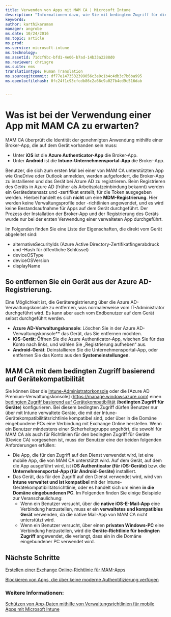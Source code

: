 ```yaml
---
title: Verwenden von Apps mit MAM CA | Microsoft Intune
description: "Informationen dazu, wie Sie mit bedingtem Zugriff für die Verwaltung mobiler Anwendungen bestimmen können, welche Apps auf O365-Dienste zugreifen dürfen."
keywords: 
author: karthikaraman
manager: angrobe
ms.date: 10/24/2016
ms.topic: article
ms.prod: 
ms.service: microsoft-intune
ms.technology: 
ms.assetid: 71dcf9bc-bfd1-4e06-b7ad-14b33a2288d0
ms.reviewer: chrisgre
ms.suite: ems
translationtype: Human Translation
ms.sourcegitcommit: df77e1473532399056c3e0c1b4c4db3c7b6ba995
ms.openlocfilehash: 0fc24f1c93cfcdb86c2a66c9a027b4ed9c516dab


---
```

# <a name="what-to-expect-when-using-an-app-with-mam-ca"></a>Was ist bei der Verwendung einer App mit MAM CA zu erwarten?
MAM CA überprüft die Identität der genehmigten Anwendung mithilfe einer Broker-App, die auf dem Gerät vorhanden sein muss:
*  Unter **iOS** ist die **Azure Authenticator-App** die Broker-App.
* Unter **Android** ist die **Intune-Unternehmensportal-App** die Broker-App. 

Benutzer, die sich zum ersten Mal bei einer von MAM CA unterstützten App wie OneDrive oder Outlook anmelden, werden aufgefordert, die Broker-App zu installieren und das Gerät bei Azure AD zu registrieren. Beim Registrieren des Geräts in Azure AD (früher als Arbeitsplatzeinbindung bekannt) werden ein Gerätedatensatz und -zertifikat erstellt, für die Token ausgegeben werden.  Hierbei handelt es sich **nicht** um eine **MDM-Registrierung**. Hier werden keine Verwaltungsprofile oder -richtlinien angewendet, und es wird keine Bestandsaufnahme für Apps auf dem Gerät durchgeführt.  Der Prozess der Installation der Broker-App und der Registrierung des Geräts wurde nur bei der ersten Verwendung einer verwalteten App durchgeführt.

Im Folgenden finden Sie eine Liste der Eigenschaften, die direkt vom Gerät abgeleitet sind:

* alternativeSecurityIds (Azure Active Directory-Zertifikatfingerabdruck und -Hash für öffentliche Schlüssel)
* deviceOSType
* deviceOSVersion
* displayName

## <a name="to-remove-a-device-from-azure-ad-registration"></a>So entfernen Sie ein Gerät aus der Azure AD-Registrierung.
Eine Möglichkeit ist, die Geräteregistrierung über die Azure AD-Verwaltungskonsole zu entfernen, was normalerweise vom IT-Administrator durchgeführt wird.  Es kann aber auch vom Endbenutzer auf dem Gerät selbst durchgeführt werden.

* **Azure AD-Verwaltungskonsole**: Löschen Sie in der Azure AD-Verwaltungskonsole** das Gerät, das Sie entfernen möchten.
* **iOS-Gerät**: Öffnen Sie die Azure Authenticator-App, wischen Sie für das Konto nach links, und wählen Sie „Registrierung aufheben“ aus.  
* **Android-Gerät**: Deinstallieren Sie die Unternehmensportal-App, oder entfernen Sie das Konto aus den **Systemeinstellungen**.



## <a name="mam-ca-with-conditional-access-based-on-device-compliance"></a>MAM CA mit dem bedingten Zugriff basierend auf Gerätekompatibilität  

Sie können über die [Intune-Administratorkonsole](https://manage.microsoft.com) oder die [Azure AD Premium-Verwaltungskonsole] (https://manage.windowsazure.com) einen [bedingten Zugriff basierend auf Gerätekompatibilität](restrict-access-to-email-and-o365-services-with-microsoft-intune.md) (**bedingten Zugriff für Geräte**) konfigurieren. Bei diesem bedingten Zugriff dürfen Benutzer nur über mit Intune verwaltete Geräte, die mit der Intune-Gerätekompatibilitätsrichtlinie kompatibel sind, oder über in die Domäne eingebundene PCs eine Verbindung mit Exchange Online herstellen.  Wenn ein Benutzer mindestens einer Sicherheitsgruppe angehört, die sowohl für MAM CA als auch für Richtlinien für den bedingten Zugriff für Geräte (Device CA) vorgesehen ist, muss der Benutzer eine der beiden folgenden Anforderungen erfüllen:
* Die App, die für den Zugriff auf den Dienst verwendet wird, ist eine mobile App, die von MAM CA unterstützt wird. Auf dem Gerät, auf dem die App ausgeführt wird, ist **iOS Authenticator (für iOS-Geräte)** bzw. die **Unternehmensportal-App (für Android-Geräte)** installiert.
* Das Gerät, das für den Zugriff auf den Dienst verwendet wird, wird von **Intune verwaltet und ist kompatibel** mit der Intune-Gerätekompatibilitätsrichtlinie, oder es handelt sich um einen **in die Domäne eingebundenen PC**.  Im Folgenden finden Sie einige Beispiele zur Veranschaulichung:
  * Wenn ein Benutzer versucht, über die **native iOS-E-Mail-App** eine Verbindung herzustellen, muss er ein **verwaltetes und kompatibles Gerät** verwenden, da die native Mail-App von MAM CA nicht unterstützt wird.
  * Wenn ein Benutzer versucht, über einen **privaten Windows-PC** eine Verbindung herzustellen, wird die **Geräte-Richtlinie für bedingten Zugriff** angewendet, die verlangt, dass ein in die Domäne eingebundener PC verwendet wird.




## <a name="next-steps"></a>Nächste Schritte
[Erstellen einer Exchange Online-Richtlinie für MAM-Apps](mam-ca-for-exchange-online.md)

[Blockieren von Apps, die über keine moderne Authentifizierung verfügen](block-apps-with-no-modern-authentication.md)

### <a name="see-also"></a>Weitere Informationen:

[Schützen von App-Daten mithilfe von Verwaltungsrichtlinien für mobile Apps mit Microsoft Intune](protect-app-data-using-mobile-app-management-policies-with-microsoft-intune.md)



<!--HONumber=Nov16_HO2-->


